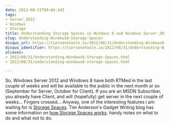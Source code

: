 ```yaml
---
date: 2012-08-31T09:04:14Z
tags:
- Server_2012
- Windows
- Storage
title: Understanding Storage Spaces in Windows 8 and Windows Server 2012
slug: Understanding-Windows8-Storage-Spaces
disqus_url: https://tiernanotoole.ie/2012/08/31/Understanding-Windows8-Storage-Spaces.html
disqus_identifier: https://tiernanotoole.ie/2012/08/31/Understanding-Windows8-Storage-Spaces.html
aliases:
- 2012/08/31/Understanding-Windows8-Storage-Spaces.html
- 2012/08/31/understanding-windows8-storage-spaces.html

---
```

 
 
 
 
 
 

So, Windows Server 2012 and Windows 8 have both RTMed in the last couple of weeks and will be available to the public in the next month or so (September for Server, October for Client). If you are an MSDN Subscriber, you already have Client, and will (hopefully) get server in the next couple of weeks... Fingers crossed... Anyway, one of the interesting features i am waiting for is [Storage Spaces][2]. Tim Anderson's Gadget Writing blog has some information on [how Storage Spaces works][1]. handy notes on what to do and what not to do. 


[1]:http://gadgets.itwriting.com/1462-understanding-windows-8-storage-spaces-confusing-but-powerful.html
[2]:http://blogs.msdn.com/b/b8/archive/2012/01/05/virtualizing-storage-for-scale-resiliency-and-efficiency.aspx